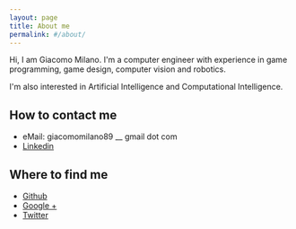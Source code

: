 ```yaml
---
layout: page
title: About me
permalink: #/about/
---
```


Hi, I am Giacomo Milano. I'm a computer engineer with experience in game programming, game design, computer vision and robotics.

I'm also interested in Artificial Intelligence and Computational Intelligence.

## How to contact me
- eMail: giacomomilano89 __ gmail dot com
- [Linkedin][linkedin]

## Where to find me
- [Github][github]
- [Google +][google+]
- [Twitter][twitter]

[linkedin]: https://it.linkedin.com/in/giacomomilano
[github]: https://github.com/jackMilano
[google+]: https://plus.google.com/+GiacomoMilano89
[twitter]: https://twitter.com/Giacomo_Milano
